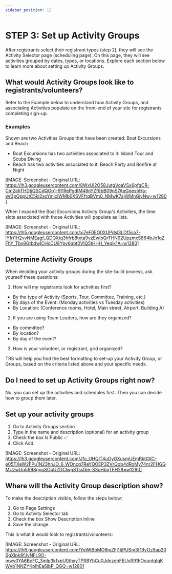 ```yaml
---
sidebar_position: 12
---
```


# STEP 3: Set up Activity Groups

After registrants select their registrant types (step 2), they will see the Activity Selector page (scheduling page). On this page, they will see activities grouped by dates, types, or locations. Explore each section below to learn more about setting up Activity Groups.

## What would Activity Groups look like to registrants/volunteers?

Refer to the Example below to understand how Activity Groups, and associating Activities populate on the front-end of your site for registrants completing sign-up.

### Examples

Shown are two Activities Groups that have been created: Boat Excursions and Beach

* Boat Excursions has two activities associated to it: Island Tour and Scuba Diving
* Beach has two activities associated to it: Beach Party and Bonfire at Night

[IMAGE: Screenshot - Original URL: https://lh3.googleusercontent.com/8WxUi2O58JutgVoaVSx6pfgCR-Cm2ahTHDtjQSCdQGp1-9YRePgdIM48nYZf8bB09nS7AqGqeshHa-wr3pQppUtC5ki2xoYmicIWMb0XSVFfrqBVm0_NMwK7ajWMnGjyNw=w1280]

When I expand the Boat Excursions Activity Group's Activities, the time slots associated with those Activities will populate as lists.

[IMAGE: Screenshot - Original URL: https://lh5.googleusercontent.com/xi7eF0EO0XUPdsl3LDf5sa7-lYfri1H2vvNMEagf_QDQXtq3hfrb8txta9vzEwibQrTHN92UpzmxS864bJo1qZFhY_Tby8GtbdwICHcCU8Ypy6qbt0VIQ5tHHH_Yeqik1A=w1280]

## Determine Activity Groups

When deciding your activity groups during the site-build process, ask yourself these questions: 

1. How will my registrants look for activities first?
* By the type of Activity (Sports, Tour, Committee, Training, etc.)
* By days of the Event: (Monday activities vs Tuesday activities)
* By Location: (Conference rooms, Hotel, Main street, Airport, Building A) 

2. If you are using Team Leaders, how are they organized?
* By committee?
* By location?
* By day of the event?

3. How is your volunteer, or registrant, grid organized?

TRS will help you find the best formatting to set-up your Activity Group, or Groups, based on the criteria listed above and your specific needs. 

## Do I need to set up Activity Groups right now?

No, you can set up the activities and schedules first. Then you can decide how to group them later.

## Set up your activity groups

1. Go to Activity Groups section
2. Type in the name and description (optional) for an activity group
3. Check the box Is Public ✅
4. Click Add.

[IMAGE: Screenshot - Original URL: https://lh3.googleusercontent.com/Jfo_UHQlT4uOyOXusmUEmRkt0XC-e05TXeW2FPu1N23hnJO_6_WOncg7ReYQOEP3ZVrQob4dRoMy74nr2FHGGMUzwUq5R98gguSOuUZDClwg8Tsstbe-S3uHbqTFH28=w1280]

## Where will the Activity Group description show?

To make the description visible, follow the steps below:

1. Go to Page Settings
2. Go to Activity Selector tab
3. Check the box Show Description Inline
4. Save the change.

This is what it would look to registrants/volunteers:

[IMAGE: Screenshot - Original URL: https://lh6.googleusercontent.com/YqWtBbMO6jpZFj1tjPUSm3f19vOz9ap20SgXlpk8fJvNFL9O-mwy0YA6BoFC_3mlp3kfxpU0thxyTPR8YhCu0JdezghFEUvR91hOountqIqKWyb1NNZYKpIhEa6jbP_QGQ=w1280]
